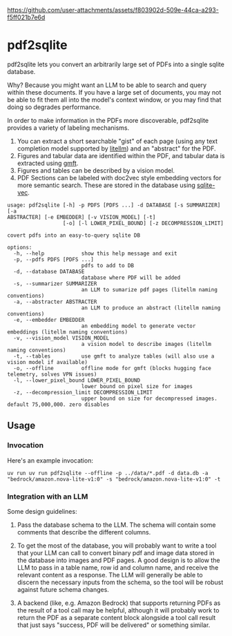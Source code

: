 https://github.com/user-attachments/assets/f803902d-509e-44ca-a293-f5ff021b7e6d

# pdf2sqlite

pdf2sqlite lets you convert an arbitrarily large set of PDFs into a single
sqlite database. 

Why? Because you might want an LLM to be able to search and query within these
documents. If you have a large set of documents, you may not be able to fit
them all into the model's context window, or you may find that doing so
degrades performance.

In order to make information in the PDFs more discoverable, pdf2sqlite provides 
a variety of labeling mechanisms.

1. You can extract a short searchable "gist" of each page (using any text 
   completion model supported by [litellm](https://github.com/BerriAI/litellm)) 
   and an "abstract" for the PDF.
2. Figures and tabular data are identified within the PDF, and tabular data is 
   extracted using [gmft](https://github.com/conjuncts/gmft).
3. Figures and tables can be described by a vision model.
4. PDF Sections can be labeled with doc2vec style embedding vectors for more 
   semantic search. These are stored in the database using 
   [sqlite-vec](https://github.com/asg017/sqlite-vec).

```
usage: pdf2sqlite [-h] -p PDFS [PDFS ...] -d DATABASE [-s SUMMARIZER] [-a 
ABSTRACTER] [-e EMBEDDER] [-v VISION_MODEL] [-t]
                  [-o] [-l LOWER_PIXEL_BOUND] [-z DECOMPRESSION_LIMIT]

covert pdfs into an easy-to-query sqlite DB

options:
  -h, --help            show this help message and exit
  -p, --pdfs PDFS [PDFS ...]
                        pdfs to add to DB
  -d, --database DATABASE
                        database where PDF will be added
  -s, --summarizer SUMMARIZER
                        an LLM to sumarize pdf pages (litellm naming conventions)
  -a, --abstracter ABSTRACTER
                        an LLM to produce an abstract (litellm naming conventions)
  -e, --embedder EMBEDDER
                        an embedding model to generate vector embeddings (litellm naming conventions)
  -v, --vision_model VISION_MODEL
                        a vision model to describe images (litellm naming conventions)
  -t, --tables          use gmft to analyze tables (will also use a vision model if available)
  -o, --offline         offline mode for gmft (blocks hugging face telemetry, solves VPN issues)
  -l, --lower_pixel_bound LOWER_PIXEL_BOUND
                        lower bound on pixel size for images
  -z, --decompression_limit DECOMPRESSION_LIMIT
                        upper bound on size for decompressed images. default 75,000,000. zero disables
```

## Usage

### Invocation

Here's an example invocation:

```
uv run uv run pdf2sqlite --offline -p ../data/*.pdf -d data.db -a "bedrock/amazon.nova-lite-v1:0" -s "bedrock/amazon.nova-lite-v1:0" -t
```

### Integration with an LLM

Some design guidelines:

1. Pass the database schema to the LLM. The schema will contain some comments 
   that describe the different columns.

2. To get the most of the database, you will probably want to write a tool that
   your LLM can call to convert binary pdf and image data stored in the
   database into images and PDF pages. A good design is to allow the LLM to
   pass in a table name, row id and column name, and receive the relevant
   content as a response. The LLM will generally be able to discern the
   necessary inputs from the schema, so the tool will be robust against future
   schema changes.

3. A backend (like, e.g. Amazon Bedrock) that supports returning PDFs as the
   result of a tool call may be helpful, although it will probably work to
   return the PDF as a separate content block alongside a tool call result that
   just says "success, PDF will be delivered" or something similar.
